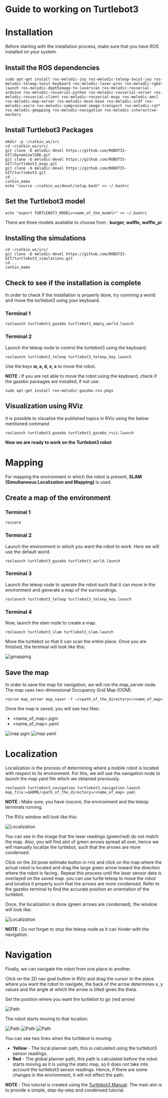 # Guide to working on Turtlebot3

# Installation 

Before starting with the installation process, make sure that you have ROS installed on your system.

## Install the ROS dependencies
```
sudo apt-get install ros-melodic-joy ros-melodic-teleop-twist-joy ros-melodic-teleop-twist-keyboard ros-melodic-laser-proc ros-melodic-rgbd-launch ros-melodic-depthimage-to-laserscan ros-melodic-rosserial-arduino ros-melodic-rosserial-python ros-melodic-rosserial-server ros-melodic-rosserial-client ros-melodic-rosserial-msgs ros-melodic-amcl ros-melodic-map-server ros-melodic-move-base ros-melodic-urdf ros-melodic-xacro ros-melodic-compressed-image-transport ros-melodic-rqt* ros-melodic-gmapping ros-melodic-navigation ros-melodic-interactive-markers
```

## Install Turtlebot3 Packages
```
mkdir -p ~/catkin_ws/src
cd ~/catkin_ws/src/
git clone -b melodic-devel https://github.com/ROBOTIS-GIT/DynamixelSDK.git
git clone -b melodic-devel https://github.com/ROBOTIS-GIT/turtlebot3_msgs.git
git clone -b melodic-devel https://github.com/ROBOTIS-GIT/turtlebot3.git
cd ..
catkin_make
echo "source ~/catkin_ws/devel/setup.bash" >> ~/.bashrc
```

## Set the Turtlebot3 model
```
echo "export TURTLEBOT3_MODEL=<name_of_the_model>" >> ~/.bashrc
```

There are three models available to choose from :  **burger, waffle, waffle_pi**

## Installing the simulations
```
cd ~/catkin_ws/src/
git clone -b melodic-devel https://github.com/ROBOTIS-GIT/turtlebot3_simulations.git
cd ..
catkin_make
```

## Check to see if the installation is complete

In order to check if the installation is properly done, try runnning a world and move the turtlebot3 using your keyboard.

### Terminal 1
```
roslaunch turtlebot3_gazebo turtlebot3_empty_world.launch
```

### Terminal 2

Launch the teleop node to control the turtlebot3 using the keyboard.

```
roslaunch turtlebot3_teleop turtlebot3_teleop_key.launch
```

Use the keys **w, a, d, x, s** to move the robot.

**NOTE :** If you are not able to move the robot using the keyboard, check if the gazebo packages are installed, if not use:

```
sudo apt-get install ros-melodic-gazebo-ros-pkgs
```

## Visualization using RViz

It is possible to visualize the published topics in RViz using the below mentioned command

```
roslaunch turtlebot3_gazebo turtlebot3_gazebo_rviz.launch
```

**Now we are ready to work on the Turtlebot3 robot**

# Mapping

For mapping the environment in which the robot is present, **SLAM (Simultaneous Localization and Mapping)** is used.

## Create a map of the environment

### Terminal 1

```
roscore
```

### Terminal 2

Launch the environment in which you want the robot to work. Here we will use the default world.

```
roslaunch turtlebot3_gazebo turtlebot3_world.launch
```

### Terminal 3

Launch the teleop node to operate the robot such that it can move in the environment and generate a map of the surroundings.

```
roslaunch turtlebot3_teleop turtlebot3_teleop_key.launch
```

### Terminal 4

Now, launch the slam node to create a map.

```
roslaunch turtlebot3_slam turtlebot3_slam.launch
```

Move the turtlebot so that it can scan the entire place. Once you are finished, the terminal will look like this:

![gmapping](/pictures/gmapping.png)

## Save the map

In order to save the map for navigation, we will run the map_server node. The map uses two-dimensional Occupancy Grid Map (OGM).

```
rosrun map_server map_saver -f ~/<path_of_the_directory>/<name_of_map>
```

Once the map is saved, you will see two files:
* <name_of_map>.pgm
* <name_of_map>.yaml

![map pgm](/pictures/map.png)
![map yaml](/pictures/map_yaml.png)


# Localization

Localization is the process of determining where a mobile robot is located with respect to its environment. For this, we will use the navigation node to launch the map yaml file which we obtained previously.

```
roslaunch turtlebot3_navigation turtlebot3_navigation.launch map_file:=$HOME/<path_of_the_directory>/<name_of_map>.yaml
```

**NOTE :** Make sure, you have roscore, the environment and the teleop terminals running.

The RViz window will look like this:

![Localization](/pictures/arrows.png)

You can see in the image that the laser readings (green/red) do not match the map. Also, you will find alot of green arrows spread all over, hence we will manually localize the turtlebot, such that the arrows are more condensed. 

Click on the 2d pose estimate button in rviz and click on the map where the actual robot is located and drag the large green arrow toward the direction where the robot is facing..
Repeat this process until the laser sensor data is overlayed on the saved map. you can use turtle teleop to move the robot and localize it properly such that the arrows are more condensed. Refer to the gazebo terminal to find the accurate position an orientation of the turtlebot.

Once, the localization is done (green arrows are condensed), the window will look like:

![Localization](/pictures/l_done.png)

**NOTE :** Do not forget to stop the teleop node as it can hinder with the navigation.

# Navigation

Finally, we can navigate the robot from one place to another.

Click on the 2D nav goal button in RViz and drag the cursor to the place where you want the robot to navigate, the back of the arrow determines x, y values and the angle at which the arrow is tilted gives the theta.

Set the position where you want the turtlebot to go (red arrow)

![Path](/pictures/1.png)

The robot starts moving to that location.

![Path](/pictures/2.png)
![Path](/pictures/3.png)
![Path](/pictures/4.png)

You can see two lines when the turtlebot is moving:

* **Yellow** - The local planner path, this is calculated using the turtlebot3 sensor readings.
* **Red** - The global planner path, this path is calculated before the robot starts moving as it is using the static map, so it does not take into account the turtlebot3 sensor readings. Hence, if there are some changes in the environment, it will not effect the path.

**NOTE :** This tutorial is created using the [Turtlebot3 Manual](https://emanual.robotis.com/docs/en/platform/turtlebot3/overview/#overview). The main aim is to provide a simple, step-by-step and condensed tutorial.


